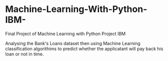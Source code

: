 # Machine-Learning-With-Python-IBM-
Final Project of Machine Learning with Python Project IBM

Analysing the Bank's Loans dataset then using Machine Learning classification algorithims to predict whether the applicatant will pay back his loan or not in time. 
